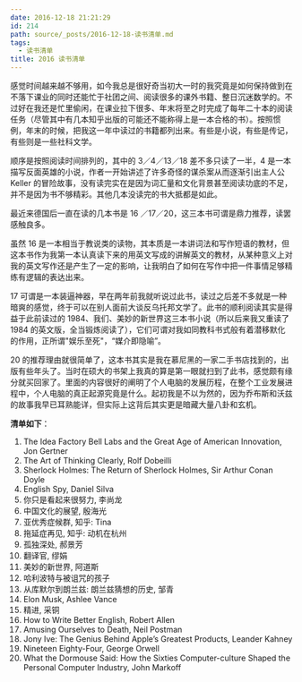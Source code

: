 ```yaml
---
date: 2016-12-18 21:21:29
id: 214
path: source/_posts/2016-12-18-读书清单.md
tags:
  - 读书清单
title: 2016 读书清单
---
```


感觉时间越来越不够用，如今我总是很好奇当初大一时的我究竟是如何保持做到在不落下课业的同时还能忙于社团之间、阅读很多的课外书籍、整日沉迷数学的。不过好在我还是忙里偷闲，在课业拉下很多、年末将至之时完成了每年二十本的阅读任务（尽管其中有几本知乎出版的可能还不能称得上是一本合格的书）。按照惯例，年末的时候，把我这一年中读过的书籍都列出来。有些是小说，有些是传记，有些则是一些社科文学。

顺序是按照阅读时间排列的，其中的 3／4／13／18 差不多只读了一半，4 是一本描写反面英雄的小说，作者一开始讲述了许多奇怪的谋杀案从而逐渐引出主人公 Keller 的冒险故事，没有读完实在是因为词汇量和文化背景甚至阅读功底的不足，并不是因为书不够精彩。其他几本没读完的书大抵都是如此。

最近来德国后一直在读的几本书是 16 ／17／20，这三本书可谓是鼎力推荐，读罢感触良多。

虽然 16 是一本相当于教说类的读物，其本质是一本讲词法和写作短语的教材，但这本书作为我第一本认真读下来的用英文写成的讲解英文的教材，从某种意义上对我的英文写作还是产生了一定的影响，让我明白了如何在写作中把一件事情足够精练有逻辑的表达出来。

17 可谓是一本装逼神器，早在两年前我就听说过此书，读过之后差不多就是一种暗爽的感觉，终于可以在别人面前大谈反乌托邦文学了。此书的顺利阅读其实是得益于此前读过的 1984、我们、美妙的新世界这三本书小说（所以后来我又重读了1984 的英文版，全当锻炼阅读了），它们可谓对我如同教科书式般有着潜移默化的作用，正所谓"娱乐至死"，“媒介即隐喻”。

20 的推荐理由就很简单了，这本书其实是我在慕尼黑的一家二手书店找到的，出版有些年头了。当时在硕大的书架上我真的算是第一眼就扫到了此书，感觉颇有缘分就买回家了。里面的内容很好的阐明了个人电脑的发展历程，在整个工业发展进程中，个人电脑的真正起源究竟是什么。起初我是不以为然的，因为乔布斯和沃兹的故事我早已耳熟能详，但实际上这背后其实更是暗藏大量八卦和玄机。

**清单如下**：

1. The Idea Factory Bell Labs and the Great Age of American Innovation, Jon Gertner
2. The Art of Thinking Clearly, Rolf Dobeilli
3. Sherlock Holmes: The Return of Sherlock Holmes, Sir Arthur Conan Doyle
4. English Spy, Daniel Silva
5. 你只是看起来很努力, 李尚龙
6. 中国文化的展望, 殷海光
7. 亚优秀症候群, 知乎: Tina
8. 拖延症再见, 知乎: 动机在杭州
9. 孤独深处, 郝景芳
10. 翻译官, 缪娟
11. 美妙的新世界, 阿道斯
12. 哈利波特与被诅咒的孩子
13. 从库默尔到朗兰兹: 朗兰兹猜想的历史, 邹青
14. Elon Musk, Ashlee Vance
15. 精进, 采铜
16. How to Write Better English, Robert Allen
17. Amusing Ourselves to Death, Neil Postman
18. Jony Ive: The Genius Behind Apple’s Greatest Products, Leander Kahney
19. Nineteen Eighty-Four, George Orwell
20. What the Dormouse Said: How the Sixties Computer-culture Shaped the Personal Computer Industry, John Markoff
